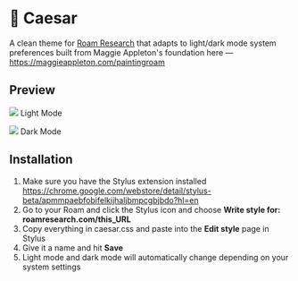 # 🚩 Caesar
A clean theme for [Roam Research](https://roamresearch.com) that adapts to light/dark mode system preferences built from Maggie Appleton's foundation here — https://maggieappleton.com/paintingroam

## Preview

![](https://github.com/jordanmoore/caesar/blob/master/preview.png)
Light Mode

![](https://github.com/jordanmoore/caesar/blob/master/preview-dark.png)
Dark Mode

## Installation

1. Make sure you have the Stylus extension installed https://chrome.google.com/webstore/detail/stylus-beta/apmmpaebfobifelkijhaljbmpcgbjbdo?hl=en
2. Go to your Roam and click the Stylus icon and choose **Write style for: roamresearch.com/this_URL**
3. Copy everything in caesar.css and paste into the **Edit style** page in Stylus
4. Give it a name and hit **Save**
5. Light mode and dark mode will automatically change depending on your system settings
